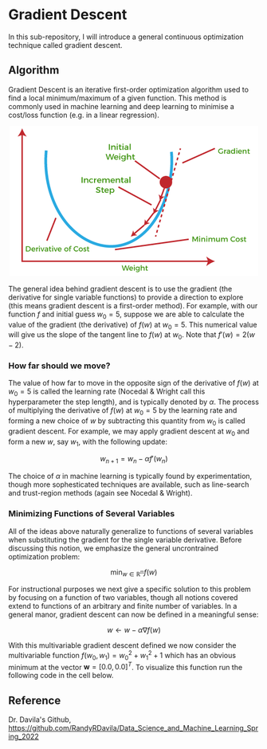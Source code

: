 # Gradient Descent
In this sub-repository, I will introduce a general continuous optimization technique called gradient descent.

## Algorithm
Gradient Descent is an iterative first-order optimization algorithm used to find a local minimum/maximum of a given function. This method is commonly used in machine learning and deep learning to minimise a cost/loss function (e.g. in a linear regression).

<p align="center">
<img src="https://github.com/yw110-1/INDE-577/blob/main/Supervised%20Learning/Perceptron/image/gradient.png" alt="gradient" width="500"/>
</p>

The general idea behind gradient descent is to use the gradient (the derivative for single variable functions) to provide a direction to explore (this means gradient descent is a first-order method). For example, with our function $f$ and initial guess $w_0 = 5$, suppose we are able to calculate the value of the gradient (the derivative) of $f(w)$ at $w_0 = 5$. This numerical value will give us the slope of the tangent line to $f(w)$ at $w_0$. Note that $f'(w) = 2(w - 2)$.

### How far should we move?
The value of how far to move in the opposite sign of the derivative of $f(w)$ at $w_0 = 5$ is called the learning rate (Nocedal & Wright call this hyperparameter the step length), and is typically denoted by $\alpha$. The process of multiplying the derivative of $f(w)$ at $w_0 = 5$ by the learning rate and forming a new choice of $w$ by subtracting this quantity from $w_0$ is called gradient descent. For example, we may apply gradient descent at $w_0$ and form a new $w$, say $w_1$, with the following update:

$$ w_{n+1} = w_n - \alpha f'(w_n) $$

The choice of $\alpha$ in machine learning is typically found by experimentation, though more sophesticated techniques are available, such as line-search and trust-region methods (again see Nocedal & Wright). 

### Minimizing Functions of Several Variables
All of the ideas above naturally generalize to functions of several variables when substituting the gradient for the single variable derivative. Before discussing this notion, we emphasize the general uncrontrained optimization problem:

$$ \min_{w\in \mathbb{R^n}} f(w)$$

For instructional purposes we next give a specific solution to this problem by focusing on a function of two variables, though all notions covered extend to functions of an arbitrary and finite number of variables. In a general manor, gradient descent can now be defined in a meaningful sense:

$$ w \leftarrow w - \alpha \nabla f(w) $$

With this multivariable gradient descent defined we now consider the multivariable function $f(w_0, w_1) = w_0^2 + w_1^2 + 1$ which has an obvious minimum at the vector $\mathbf{w} = [0.0, 0.0]^T$. To visualize this function run the following code in the cell below.

## Reference
Dr. Davila's Github, https://github.com/RandyRDavila/Data_Science_and_Machine_Learning_Spring_2022
